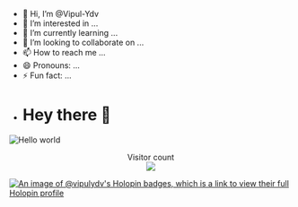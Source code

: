 - 👋 Hi, I’m @Vipul-Ydv
- 👀 I’m interested in ...
- 🌱 I’m currently learning ...
- 💞️ I’m looking to collaborate on ...
- 📫 How to reach me ...
- 😄 Pronouns: ...
- ⚡ Fun fact: ...
- # Hey there :wave:
  
<img src="https://raw.githubusercontent.com/sagar-viradiya/sagar-viradiya/master/resources/banner.png" alt="Hello world">

<p align="center"> 
  Visitor count<br>
  <img src="https://profile-counter.glitch.me/vipul-ydv/count.svg" />
</p>


<!---
Vipul-Ydv/Vipul-Ydv is a ✨ special ✨ repository because its `README.md` (this file) appears on your GitHub profile.
You can click the Preview link to take a look at your changes.
--->
[![An image of @vipulydv's Holopin badges, which is a link to view their full Holopin profile](https://holopin.me/vipulydv)](https://holopin.io/@vipulydv)
